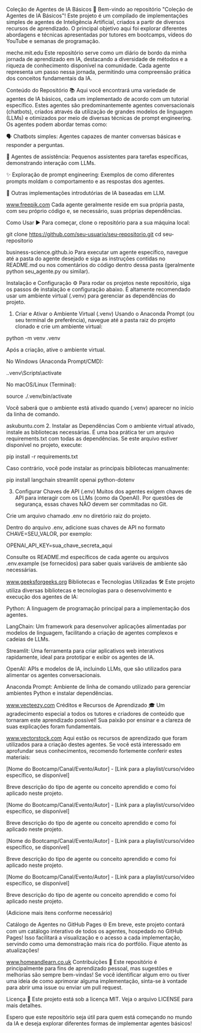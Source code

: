 Coleção de Agentes de IA Básicos 🤖
Bem-vindo ao repositório "Coleção de Agentes de IA Básicos"! Este projeto é um compilado de implementações simples de agentes de Inteligência Artificial, criados a partir de diversos recursos de aprendizado. O principal objetivo aqui foi explorar diferentes abordagens e técnicas apresentadas por tutores em bootcamps, vídeos do YouTube e semanas de programação.

meche.mit.edu
Este repositório serve como um diário de bordo da minha jornada de aprendizado em IA, destacando a diversidade de métodos e a riqueza de conhecimento disponível na comunidade. Cada agente representa um passo nessa jornada, permitindo uma compreensão prática dos conceitos fundamentais da IA.

Conteúdo do Repositório 📚
Aqui você encontrará uma variedade de agentes de IA básicos, cada um implementado de acordo com um tutorial específico. Estes agentes são predominantemente agentes conversacionais (chatbots), criados através da utilização de grandes modelos de linguagem (LLMs) e otimizados por meio de diversas técnicas de prompt engineering. Os agentes podem abordar temas como:

🗣️ Chatbots simples: Agentes capazes de manter conversas básicas e responder a perguntas.

🤝 Agentes de assistência: Pequenos assistentes para tarefas específicas, demonstrando interação com LLMs.

✨ Exploração de prompt engineering: Exemplos de como diferentes prompts moldam o comportamento e as respostas dos agentes.

🧠 Outras implementações introdutórias de IA baseadas em LLM.

www.freepik.com
Cada agente geralmente reside em sua própria pasta, com seu próprio código e, se necessário, suas próprias dependências.

Como Usar ▶️
Para começar, clone o repositório para a sua máquina local:

git clone https://github.com/seu-usuario/seu-repositorio.git
cd seu-repositorio

business-science.github.io
Para executar um agente específico, navegue até a pasta do agente desejado e siga as instruções contidas no README.md ou nos comentários do código dentro dessa pasta (geralmente python seu_agente.py ou similar).

Instalação e Configuração ⚙️
Para rodar os projetos neste repositório, siga os passos de instalação e configuração abaixo. É altamente recomendado usar um ambiente virtual (.venv) para gerenciar as dependências do projeto.

1. Criar e Ativar o Ambiente Virtual (.venv)
   Usando o Anaconda Prompt (ou seu terminal de preferência), navegue até a pasta raiz do projeto clonado e crie um ambiente virtual:

python -m venv .venv

Após a criação, ative o ambiente virtual.

No Windows (Anaconda Prompt/CMD):

.\.venv\Scripts\activate

No macOS/Linux (Terminal):

source ./.venv/bin/activate

Você saberá que o ambiente está ativado quando (.venv) aparecer no início da linha de comando.

askubuntu.com 2. Instalar as Dependências
Com o ambiente virtual ativado, instale as bibliotecas necessárias. É uma boa prática ter um arquivo requirements.txt com todas as dependências. Se este arquivo estiver disponível no projeto, execute:

pip install -r requirements.txt

Caso contrário, você pode instalar as principais bibliotecas manualmente:

pip install langchain streamlit openai python-dotenv

3. Configurar Chaves de API (.env)
   Muitos dos agentes exigem chaves de API para interagir com os LLMs (como da OpenAI). Por questões de segurança, essas chaves NÃO devem ser commitadas no Git.

Crie um arquivo chamado .env no diretório raiz do projeto.

Dentro do arquivo .env, adicione suas chaves de API no formato CHAVE=SEU_VALOR, por exemplo:

OPENAI_API_KEY=sua_chave_secreta_aqui

Consulte os README.md específicos de cada agente ou arquivos .env.example (se fornecidos) para saber quais variáveis de ambiente são necessárias.

www.geeksforgeeks.org
Bibliotecas e Tecnologias Utilizadas 🛠️
Este projeto utiliza diversas bibliotecas e tecnologias para o desenvolvimento e execução dos agentes de IA:

Python: A linguagem de programação principal para a implementação dos agentes.

LangChain: Um framework para desenvolver aplicações alimentadas por modelos de linguagem, facilitando a criação de agentes complexos e cadeias de LLMs.

Streamlit: Uma ferramenta para criar aplicativos web interativos rapidamente, ideal para prototipar e exibir os agentes de IA.

OpenAI: APIs e modelos de IA, incluindo LLMs, que são utilizados para alimentar os agentes conversacionais.

Anaconda Prompt: Ambiente de linha de comando utilizado para gerenciar ambientes Python e instalar dependências.

www.vecteezy.com
Créditos e Recursos de Aprendizado 🎓
Um agradecimento especial a todos os tutores e criadores de conteúdo que tornaram este aprendizado possível! Sua paixão por ensinar e a clareza de suas explicações foram fundamentais.

www.vectorstock.com
Aqui estão os recursos de aprendizado que foram utilizados para a criação destes agentes. Se você está interessado em aprofundar seus conhecimentos, recomendo fortemente conferir estes materiais:

[Nome do Bootcamp/Canal/Evento/Autor] - [Link para a playlist/curso/vídeo específico, se disponível]

Breve descrição do tipo de agente ou conceito aprendido e como foi aplicado neste projeto.

[Nome do Bootcamp/Canal/Evento/Autor] - [Link para a playlist/curso/vídeo específico, se disponível]

Breve descrição do tipo de agente ou conceito aprendido e como foi aplicado neste projeto.

[Nome do Bootcamp/Canal/Evento/Autor] - [Link para a playlist/curso/vídeo específico, se disponível]

Breve descrição do tipo de agente ou conceito aprendido e como foi aplicado neste projeto.

[Nome do Bootcamp/Canal/Evento/Autor] - [Link para a playlist/curso/vídeo específico, se disponível]

Breve descrição do tipo de agente ou conceito aprendido e como foi aplicado neste projeto.

(Adicione mais itens conforme necessário)

Catálogo de Agentes no GitHub Pages 🌐
Em breve, este projeto contará com um catálogo interativo de todos os agentes, hospedado no GitHub Pages! Isso facilitará a visualização e o acesso a cada implementação, servindo como uma demonstração mais rica do portfólio. Fique atento às atualizações!

www.homeandlearn.co.uk
Contribuições 🤝
Este repositório é principalmente para fins de aprendizado pessoal, mas sugestões e melhorias são sempre bem-vindas! Se você identificar algum erro ou tiver uma ideia de como aprimorar alguma implementação, sinta-se à vontade para abrir uma issue ou enviar um pull request.

Licença 📜
Este projeto está sob a licença MIT. Veja o arquivo LICENSE para mais detalhes.

Espero que este repositório seja útil para quem está começando no mundo da IA e deseja explorar diferentes formas de implementar agentes básicos!
